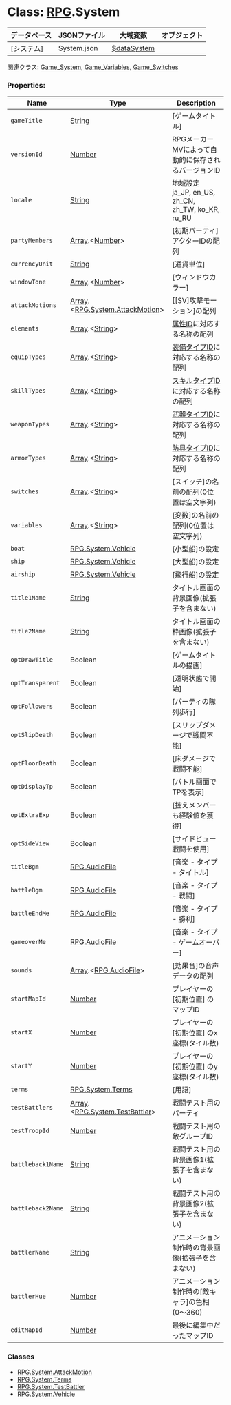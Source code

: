 # Class: [RPG](RPG.md).System

| データベース| JSONファイル | 大域変数 | オブジェクト |
| --- | --- | --- | --- |
| [システム] | System.json | [$dataSystem](global.md#datasystem-rpgsystem) |  |

関連クラス: [Game_System](Game_System.md), [Game_Variables](Game_Variables.md), [Game_Switches](Game_Switches.md)


### Properties:

| Name | Type | Description |
| --- | --- | --- |
| `gameTitle` | [String](String.md) | [ゲームタイトル] |
| `versionId` | [Number](Number.md) | RPGメーカーMVによって自動的に保存されるバージョンID |
| `locale` | [String](String.md) | 地域設定 ja\_JP, en\_US, zh\_CN, zh\_TW, ko\_KR, ru\_RU |
| `partyMembers` | [Array](Array.md).&lt;[Number](Number.md)&gt; | [初期パーティ] アクターIDの配列 |
| `currencyUnit` | [String](String.md) | [通貨単位] |
| `windowTone` | [Array](Array.md).&lt;[Number](Number.md)&gt; | [ウィンドウカラー] |
| `attackMotions` | [Array](Array.md).&lt;[RPG.System.AttackMotion](RPG.System.AttackMotion.md)&gt; | [[SV]攻撃モーション]の配列 |
| `elements` | [Array](Array.md).&lt;[String](String.md)&gt; | [属性ID](RPG.Damage.md#属性id)に対応する名称の配列 |
| `equipTypes` | [Array](Array.md).&lt;[String](String.md)&gt; | [装備タイプID](RPG.Trait.md#装備タイプid)に対応する名称の配列 |
| `skillTypes` | [Array](Array.md).&lt;[String](String.md)&gt; | [スキルタイプID](RPG.Trait.md#スキルタイプid)に対応する名称の配列 |
| `weaponTypes` | [Array](Array.md).&lt;[String](String.md)&gt; | [武器タイプID](RPG.Trait.md#武器タイプid)に対応する名称の配列 |
| `armorTypes` | [Array](Array.md).&lt;[String](String.md)&gt; | [防具タイプID](RPG.Trait.md#防具タイプid)に対応する名称の配列 |
| `switches` | [Array](Array.md).&lt;[String](String.md)&gt; | [スイッチ]の名前の配列(0位置は空文字列) |
| `variables` | [Array](Array.md).&lt;[String](String.md)&gt; | [変数]の名前の配列(0位置は空文字列) |
| `boat` | [RPG.System.Vehicle](RPG.System.Vehicle.md) | [小型船]の設定 |
| `ship` | [RPG.System.Vehicle](RPG.System.Vehicle.md) | [大型船]の設定 |
| `airship` | [RPG.System.Vehicle](RPG.System.Vehicle.md) | [飛行船]の設定 |
| `title1Name` | [String](String.md) | タイトル画面の背景画像(拡張子を含まない) |
| `title2Name` | [String](String.md) | タイトル画面の枠画像(拡張子を含まない) |
| `optDrawTitle` | Boolean | [ゲームタイトルの描画] |
| `optTransparent` | Boolean | [透明状態で開始] |
| `optFollowers` | Boolean | [パーティの隊列歩行] |
| `optSlipDeath` | Boolean | [スリップダメージで戦闘不能] |
| `optFloorDeath` | Boolean | [床ダメージで戦闘不能] |
| `optDisplayTp` | Boolean | [バトル画面でTPを表示] |
| `optExtraExp` | Boolean | [控えメンバーも経験値を獲得] |
| `optSideView` | Boolean | [サイドビュー戦闘を使用] |
| `titleBgm` | [RPG.AudioFile](RPG.AudioFile.md) | [音楽 - タイプ - タイトル] |
| `battleBgm` | [RPG.AudioFile](RPG.AudioFile.md) | [音楽 - タイプ - 戦闘] |
| `battleEndMe` | [RPG.AudioFile](RPG.AudioFile.md) | [音楽 - タイプ - 勝利] |
| `gameoverMe` | [RPG.AudioFile](RPG.AudioFile.md) | [音楽 - タイプ - ゲームオーバー] |
| `sounds` | [Array](Array.md).&lt;[RPG.AudioFile](RPG.AudioFile.md)&gt; | [効果音]の音声データの配列 |
| `startMapId` | [Number](Number.md) | プレイヤーの [初期位置] のマップID |
| `startX` | [Number](Number.md) | プレイヤーの [初期位置] のx座標(タイル数) |
| `startY` | [Number](Number.md) | プレイヤーの [初期位置] のy座標(タイル数)|
| `terms` | [RPG.System.Terms](RPG.System.Terms.md) | [用語] |
| `testBattlers` | [Array](Array.md).&lt;[RPG.System.TestBattler](RPG.System.TestBattler.md)&gt; | 戦闘テスト用のパーティ |
| `testTroopId` | [Number](Number.md) | 戦闘テスト用の敵グループID |
| `battleback1Name` | [String](String.md) |  戦闘テスト用の背景画像1(拡張子を含まない) |
| `battleback2Name` | [String](String.md) |  戦闘テスト用の背景画像2(拡張子を含まない) |
| `battlerName` | [String](String.md) | アニメーション制作時の背景画像(拡張子を含まない) |
| `battlerHue` | [Number](Number.md) | アニメーション制作時の[敵キャラ]の色相(0〜360) |
| `editMapId` | [Number](Number.md) | 最後に編集中だったマップID |


### Classes

* [RPG.System.AttackMotion](RPG.System.AttackMotion.md)
* [RPG.System.Terms](RPG.System.Terms.md)
* [RPG.System.TestBattler](RPG.System.TestBattler.md)
* [RPG.System.Vehicle](RPG.System.Vehicle.md)